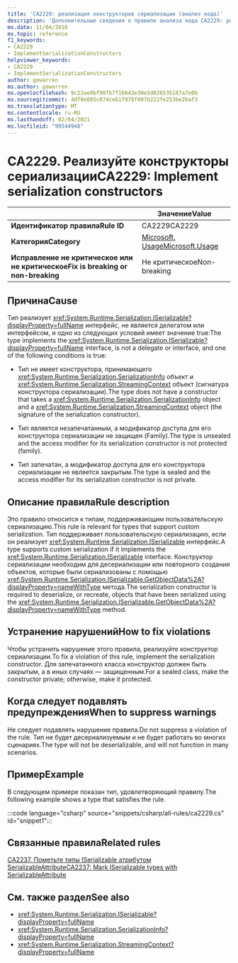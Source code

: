 ```yaml
---
title: 'CA2229: реализация конструкторов сериализации (анализ кода)'
description: 'Дополнительные сведения о правиле анализа кода CA2229: реализация конструкторов сериализации'
ms.date: 11/04/2016
ms.topic: reference
f1_keywords:
- CA2229
- ImplementSerializationConstructors
helpviewer_keywords:
- CA2229
- ImplementSerializationConstructors
author: gewarren
ms.author: gewarren
ms.openlocfilehash: 9c23ae0bf98fb7f16643e30e5d026535187a7e0b
ms.sourcegitcommit: 4df8e005c074ceb1f978f007b222fe253be2baf3
ms.translationtype: MT
ms.contentlocale: ru-RU
ms.lasthandoff: 02/04/2021
ms.locfileid: "99544948"
---
```

# <a name="ca2229-implement-serialization-constructors"></a><span data-ttu-id="c328b-103">CA2229. Реализуйте конструкторы сериализации</span><span class="sxs-lookup"><span data-stu-id="c328b-103">CA2229: Implement serialization constructors</span></span>

| | <span data-ttu-id="c328b-104">Значение</span><span class="sxs-lookup"><span data-stu-id="c328b-104">Value</span></span> |
|-|-|
| <span data-ttu-id="c328b-105">**Идентификатор правила**</span><span class="sxs-lookup"><span data-stu-id="c328b-105">**Rule ID**</span></span> |<span data-ttu-id="c328b-106">CA2229</span><span class="sxs-lookup"><span data-stu-id="c328b-106">CA2229</span></span>|
| <span data-ttu-id="c328b-107">**Категория**</span><span class="sxs-lookup"><span data-stu-id="c328b-107">**Category**</span></span> |[<span data-ttu-id="c328b-108">Microsoft. Usage</span><span class="sxs-lookup"><span data-stu-id="c328b-108">Microsoft.Usage</span></span>](usage-warnings.md)|
| <span data-ttu-id="c328b-109">**Исправление не критическое или не критическое**</span><span class="sxs-lookup"><span data-stu-id="c328b-109">**Fix is breaking or non-breaking**</span></span> |<span data-ttu-id="c328b-110">Не критическое</span><span class="sxs-lookup"><span data-stu-id="c328b-110">Non-breaking</span></span>|

## <a name="cause"></a><span data-ttu-id="c328b-111">Причина</span><span class="sxs-lookup"><span data-stu-id="c328b-111">Cause</span></span>

<span data-ttu-id="c328b-112">Тип реализует <xref:System.Runtime.Serialization.ISerializable?displayProperty=fullName> интерфейс, не является делегатом или интерфейсом, и одно из следующих условий имеет значение true:</span><span class="sxs-lookup"><span data-stu-id="c328b-112">The type implements the <xref:System.Runtime.Serialization.ISerializable?displayProperty=fullName> interface, is not a delegate or interface, and one of the following conditions is true:</span></span>

- <span data-ttu-id="c328b-113">Тип не имеет конструктора, принимающего <xref:System.Runtime.Serialization.SerializationInfo> объект и <xref:System.Runtime.Serialization.StreamingContext> объект (сигнатура конструктора сериализации).</span><span class="sxs-lookup"><span data-stu-id="c328b-113">The type does not have a constructor that takes a <xref:System.Runtime.Serialization.SerializationInfo> object and a <xref:System.Runtime.Serialization.StreamingContext> object (the signature of the serialization constructor).</span></span>

- <span data-ttu-id="c328b-114">Тип является незапечатанным, а модификатор доступа для его конструктора сериализации не защищен (Family).</span><span class="sxs-lookup"><span data-stu-id="c328b-114">The type is unsealed and the access modifier for its serialization constructor is not protected (family).</span></span>

- <span data-ttu-id="c328b-115">Тип запечатан, а модификатор доступа для его конструктора сериализации не является закрытым.</span><span class="sxs-lookup"><span data-stu-id="c328b-115">The type is sealed and the access modifier for its serialization constructor is not private.</span></span>

## <a name="rule-description"></a><span data-ttu-id="c328b-116">Описание правила</span><span class="sxs-lookup"><span data-stu-id="c328b-116">Rule description</span></span>

<span data-ttu-id="c328b-117">Это правило относится к типам, поддерживающим пользовательскую сериализацию.</span><span class="sxs-lookup"><span data-stu-id="c328b-117">This rule is relevant for types that support custom serialization.</span></span> <span data-ttu-id="c328b-118">Тип поддерживает пользовательскую сериализацию, если он реализует <xref:System.Runtime.Serialization.ISerializable> интерфейс.</span><span class="sxs-lookup"><span data-stu-id="c328b-118">A type supports custom serialization if it implements the <xref:System.Runtime.Serialization.ISerializable> interface.</span></span> <span data-ttu-id="c328b-119">Конструктор сериализации необходим для десериализации или повторного создания объектов, которые были сериализованы с помощью <xref:System.Runtime.Serialization.ISerializable.GetObjectData%2A?displayProperty=nameWithType> метода.</span><span class="sxs-lookup"><span data-stu-id="c328b-119">The serialization constructor is required to deserialize, or recreate, objects that have been serialized using the <xref:System.Runtime.Serialization.ISerializable.GetObjectData%2A?displayProperty=nameWithType> method.</span></span>

## <a name="how-to-fix-violations"></a><span data-ttu-id="c328b-120">Устранение нарушений</span><span class="sxs-lookup"><span data-stu-id="c328b-120">How to fix violations</span></span>

<span data-ttu-id="c328b-121">Чтобы устранить нарушение этого правила, реализуйте конструктор сериализации.</span><span class="sxs-lookup"><span data-stu-id="c328b-121">To fix a violation of this rule, implement the serialization constructor.</span></span> <span data-ttu-id="c328b-122">Для запечатанного класса конструктор должен быть закрытым, а в иных случаях — защищенным.</span><span class="sxs-lookup"><span data-stu-id="c328b-122">For a sealed class, make the constructor private; otherwise, make it protected.</span></span>

## <a name="when-to-suppress-warnings"></a><span data-ttu-id="c328b-123">Когда следует подавлять предупреждения</span><span class="sxs-lookup"><span data-stu-id="c328b-123">When to suppress warnings</span></span>

<span data-ttu-id="c328b-124">Не следует подавлять нарушение правила.</span><span class="sxs-lookup"><span data-stu-id="c328b-124">Do not suppress a violation of the rule.</span></span> <span data-ttu-id="c328b-125">Тип не будет десериализуемым и не будет работать во многих сценариях.</span><span class="sxs-lookup"><span data-stu-id="c328b-125">The type will not be deserializable, and will not function in many scenarios.</span></span>

## <a name="example"></a><span data-ttu-id="c328b-126">Пример</span><span class="sxs-lookup"><span data-stu-id="c328b-126">Example</span></span>

<span data-ttu-id="c328b-127">В следующем примере показан тип, удовлетворяющий правилу.</span><span class="sxs-lookup"><span data-stu-id="c328b-127">The following example shows a type that satisfies the rule.</span></span>

:::code language="csharp" source="snippets/csharp/all-rules/ca2229.cs" id="snippet1":::

## <a name="related-rules"></a><span data-ttu-id="c328b-128">Связанные правила</span><span class="sxs-lookup"><span data-stu-id="c328b-128">Related rules</span></span>

[<span data-ttu-id="c328b-129">CA2237. Пометьте типы ISerializable атрибутом SerializableAttribute</span><span class="sxs-lookup"><span data-stu-id="c328b-129">CA2237: Mark ISerializable types with SerializableAttribute</span></span>](ca2237.md)

## <a name="see-also"></a><span data-ttu-id="c328b-130">См. также раздел</span><span class="sxs-lookup"><span data-stu-id="c328b-130">See also</span></span>

- <xref:System.Runtime.Serialization.ISerializable?displayProperty=fullName>
- <xref:System.Runtime.Serialization.SerializationInfo?displayProperty=fullName>
- <xref:System.Runtime.Serialization.StreamingContext?displayProperty=fullName>
